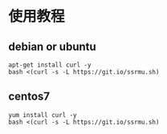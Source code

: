 # 使用教程

## debian or ubuntu
```shell
apt-get install curl -y
bash <(curl -s -L https://git.io/ssrmu.sh)
```

## centos7

```shell
yum install curl -y
bash <(curl -s -L https://git.io/ssrmu.sh)
```